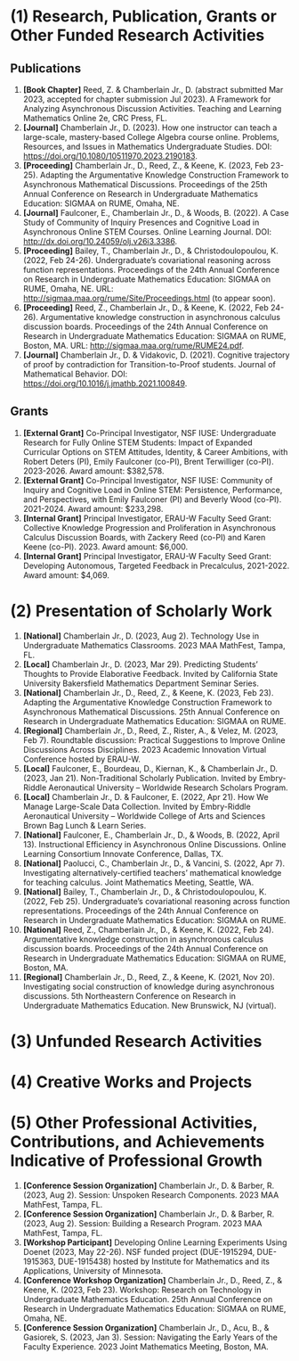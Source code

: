 # (1) Research, Publication, Grants or Other Funded Research Activities
## Publications
1. **[Book Chapter]** Reed, Z. & Chamberlain Jr., D. (abstract submitted Mar 2023, accepted for chapter submission Jul 2023). A Framework for Analyzing Asynchronous Discussion Activities. Teaching and Learning Mathematics Online 2e, CRC Press, FL.
2. **[Journal]** Chamberlain Jr., D. (2023). How one instructor can teach a large-scale, mastery-based College Algebra course online. Problems, Resources, and Issues in Mathematics Undergraduate Studies. DOI: https://doi.org/10.1080/10511970.2023.2190183.
3. **[Proceeding]** Chamberlain Jr., D., Reed, Z., & Keene, K. (2023, Feb 23-25). Adapting the Argumentative Knowledge Construction Framework to Asynchronous Mathematical Discussions. Proceedings of the 25th Annual Conference on Research in Undergraduate Mathematics Education: SIGMAA on RUME, Omaha, NE.
4. **[Journal]** Faulconer, E., Chamberlain Jr., D., & Woods, B. (2022). A Case Study of Community of Inquiry Presences and Cognitive Load in Asynchronous Online STEM Courses. Online Learning Journal. DOI: http://dx.doi.org/10.24059/olj.v26i3.3386.
5. **[Proceeding]** Bailey, T., Chamberlain Jr., D., & Christodoulopoulou, K. (2022, Feb 24-26). Undergraduate’s covariational reasoning across function representations. Proceedings of the 24th Annual Conference on Research in Undergraduate Mathematics Education: SIGMAA on RUME, Omaha, NE. URL: http://sigmaa.maa.org/rume/Site/Proceedings.html (to appear soon).
6. **[Proceeding]** Reed, Z., Chamberlain Jr., D., & Keene, K. (2022, Feb 24-26). Argumentative knowledge construction in asynchronous calculus discussion boards. Proceedings of the 24th Annual Conference on Research in Undergraduate Mathematics Education: SIGMAA on RUME, Boston, MA. URL: http://sigmaa.maa.org/rume/RUME24.pdf.
7. **[Journal]** Chamberlain Jr., D. & Vidakovic, D. (2021). Cognitive trajectory of proof by contradiction for Transition-to-Proof students. Journal of Mathematical Behavior. DOI: https://doi.org/10.1016/j.jmathb.2021.100849.

## Grants
1. **[External Grant]** Co-Principal Investigator, NSF IUSE: Undergraduate Research for Fully Online STEM Students: Impact of Expanded Curricular Options on STEM Attitudes, Identity, & Career Ambitions, with Robert Deters (PI), Emily Faulconer (co-PI), Brent Terwilliger (co-PI). 2023-2026. Award amount: $382,578.
2. **[External Grant]** Co-Principal Investigator, NSF IUSE: Community of Inquiry and Cognitive Load in Online STEM: Persistence, Performance, and Perspectives, with Emily Faulconer (PI) and Beverly Wood (co-PI). 2021-2024. Award amount: $233,298.
3. **[Internal Grant]** Principal Investigator, ERAU-W Faculty Seed Grant: Collective Knowledge Progression and Proliferation in Asynchronous Calculus Discussion Boards, with Zackery Reed (co-PI) and Karen Keene (co-PI). 2023. Award amount: $6,000.
4. **[Internal Grant]** Principal Investigator, ERAU-W Faculty Seed Grant: Developing Autonomous, Targeted Feedback in Precalculus, 2021-2022. Award amount: $4,069.

# (2) Presentation of Scholarly Work
1. **[National]** Chamberlain Jr., D. (2023, Aug 2). Technology Use in Undergraduate Mathematics Classrooms. 2023 MAA MathFest, Tampa, FL.
2. **[Local]** Chamberlain Jr., D. (2023, Mar 29). Predicting Students’ Thoughts to Provide Elaborative Feedback. Invited by California State University Bakersfield Mathematics Department Seminar Series.
3. **[National]** Chamberlain Jr., D., Reed, Z., & Keene, K. (2023, Feb 23). Adapting the Argumentative Knowledge Construction Framework to Asynchronous Mathematical Discussions. 25th Annual Conference on Research in Undergraduate Mathematics Education: SIGMAA on RUME.
4. **[Regional]** Chamberlain Jr., D., Reed, Z., Rister, A., & Velez, M. (2023, Feb 7). Roundtable discussion: Practical Suggestions to Improve Online Discussions Across Disciplines. 2023 Academic Innovation Virtual Conference hosted by ERAU-W.
5. **[Local]** Faulconer, E., Bourdeau, D., Kiernan, K., & Chamberlain Jr., D. (2023, Jan 21). Non-Traditional Scholarly Publication. Invited by Embry-Riddle Aeronautical University – Worldwide Research Scholars Program.
6. **[Local]** Chamberlain Jr., D. & Faulconer, E. (2022, Apr 21). How We Manage Large-Scale Data Collection. Invited by Embry-Riddle Aeronautical University – Worldwide College of Arts and Sciences Brown Bag Lunch & Learn Series.
7. **[National]** Faulconer, E., Chamberlain Jr., D., & Woods, B. (2022, April 13). Instructional Efficiency in Asynchronous Online Discussions. Online Learning Consortium Innovate Conference, Dallas, TX.
8. **[National]** Paolucci, C., Chamberlain Jr., D., & Vancini, S. (2022, Apr 7). Investigating alternatively-certified teachers’ mathematical knowledge for teaching calculus. Joint Mathematics Meeting, Seattle, WA.
9. **[National]** Bailey, T., Chamberlain Jr., D., & Christodoulopoulou, K. (2022, Feb 25). Undergraduate’s covariational reasoning across function representations. Proceedings of the 24th Annual Conference on Research in Undergraduate Mathematics Education: SIGMAA on RUME.
10. **[National]** Reed, Z., Chamberlain Jr., D., & Keene, K. (2022, Feb 24). Argumentative knowledge construction in asynchronous calculus discussion boards. Proceedings of the 24th Annual Conference on Research in Undergraduate Mathematics Education: SIGMAA on RUME, Boston, MA.
11. **[Regional]** Chamberlain Jr., D., Reed, Z., & Keene, K. (2021, Nov 20). Investigating social construction of knowledge during asynchronous discussions. 5th Northeastern Conference on Research in Undergraduate Mathematics Education. New Brunswick, NJ (virtual).

# (3) Unfunded Research Activities

# (4) Creative Works and Projects

# (5) Other Professional Activities, Contributions, and Achievements Indicative of Professional Growth
1. **[Conference Session Organization]** Chamberlain Jr., D. & Barber, R. (2023, Aug 2). Session: Unspoken Research Components. 2023 MAA MathFest, Tampa, FL.
2. **[Conference Session Organization]** Chamberlain Jr., D. & Barber, R. (2023, Aug 2). Session: Building a Research Program. 2023 MAA MathFest, Tampa, FL.
3. **[Workshop Participant]** Developing Online Learning Experiments Using Doenet (2023, May 22-26). NSF funded project (DUE-1915294, DUE-1915363, DUE-1915438) hosted by Institute for Mathematics and its Applications, University of Minnesota.
4. **[Conference Workshop Organization]** Chamberlain Jr., D., Reed, Z., & Keene, K. (2023, Feb 23). Workshop: Research on Technology in Undergraduate Mathematics Education. 25th Annual Conference on Research in Undergraduate Mathematics Education: SIGMAA on RUME, Omaha, NE.
5. **[Conference Session Organization]** Chamberlain Jr., D., Acu, B., & Gasiorek, S. (2023, Jan 3). Session: Navigating the Early Years of the Faculty Experience. 2023 Joint Mathematics Meeting, Boston, MA.